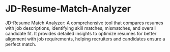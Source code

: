 # JD-Resume-Match-Analyzer
JD-Resume Match Analyzer: A comprehensive tool that compares resumes with job descriptions, identifying skill matches, mismatches, and overall candidate fit. It provides detailed insights to optimize resumes for better alignment with job requirements, helping recruiters and candidates ensure a perfect match.
